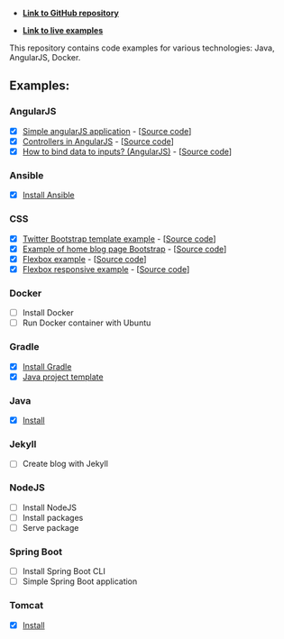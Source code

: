 - **[Link to GitHub repository](https://github.com/romach/examples)**

- **[Link to live examples](https://romach.github.io/examples/)**

This repository contains code examples for various technologies: Java, AngularJS, Docker.

## Examples:

### AngularJS
- [x] [Simple angularJS application](https://romach.github.io/examples/angularjs/simple-angular-js-application) - [[Source code](https://github.com/romach/examples/tree/master/angularjs/simple-angular-js-application)]
- [x] [Controllers in AngularJS](https://romach.github.io/examples/angularjs/controllers) - [[Source code](https://github.com/romach/examples/tree/master/angularjs/controllers)]
- [x] [How to bind data to inputs? (AngularJS)](https://romach.github.io/examples/angularjs/bind-data-to-inputs) - [[Source code](https://github.com/romach/examples/tree/master/angularjs/bind-data-to-inputs)]

### Ansible
- [x] [Install Ansible](https://github.com/romach/examples/tree/master/ansible/install)

### CSS
- [x] [Twitter Bootstrap template example](https://romach.github.io/examples/css/bootstrap/example) - [[Source code](https://github.com/romach/examples/tree/master/css/bootstrap/example)]
- [x] [Example of home blog page Bootstrap](https://romach.github.io/examples/css/bootstrap/blog-example) - [[Source code](https://github.com/romach/examples/tree/master/css/bootstrap/blog-example)]
- [x] [Flexbox example](https://romach.github.io/examples/css/flexbox/example) - [[Source code](https://github.com/romach/examples/tree/master/css/flexbox/example)]
- [x] [Flexbox responsive example](https://romach.github.io/examples/css/flexbox/responsive) - [[Source code](https://github.com/romach/examples/tree/master/css/flexbox/responsive)]

### Docker
- [ ] Install Docker
- [ ] Run Docker container with Ubuntu

### Gradle
- [x] [Install Gradle](https://github.com/romach/examples/blob/master/gradle/install/README.md)
- [x] [Java project template](https://github.com/romach/Gradle-project-template)

### Java
- [x] [Install](https://github.com/romach/examples/tree/master/java/install)

### Jekyll
- [ ] Create blog with Jekyll

### NodeJS
- [ ] Install NodeJS
- [ ] Install packages
- [ ] Serve package

### Spring Boot
- [ ] Install Spring Boot CLI
- [ ] Simple Spring Boot application

### Tomcat
- [x] [Install](https://github.com/romach/examples/tree/master/tomcat/install)